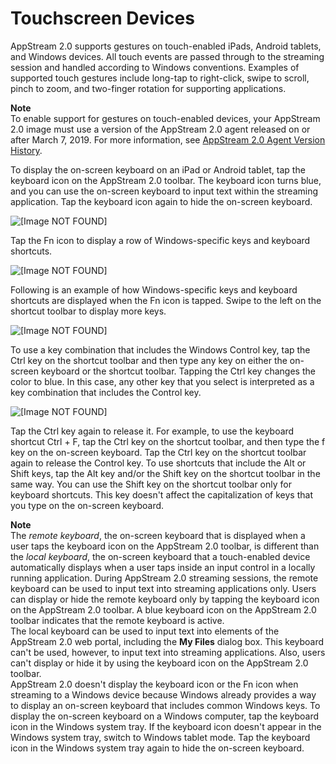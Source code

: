 # Touchscreen Devices<a name="using-touchscreen-devices"></a>

AppStream 2\.0 supports gestures on touch\-enabled iPads, Android tablets, and Windows devices\. All touch events are passed through to the streaming session and handled according to Windows conventions\. Examples of supported touch gestures include long\-tap to right\-click, swipe to scroll, pinch to zoom, and two\-finger rotation for supporting applications\.

**Note**  
To enable support for gestures on touch\-enabled devices, your AppStream 2\.0 image must use a version of the AppStream 2\.0 agent released on or after March 7, 2019\. For more information, see [AppStream 2\.0 Agent Version History](agent-software-versions.md)\. 

To display the on\-screen keyboard on an iPad or Android tablet, tap the keyboard icon on the AppStream 2\.0 toolbar\. The keyboard icon turns blue, and you can use the on\-screen keyboard to input text within the streaming application\. Tap the keyboard icon again to hide the on\-screen keyboard\.

![\[Image NOT FOUND\]](http://docs.aws.amazon.com/appstream2/latest/developerguide/images/CircleKeyboardIconBorder.PNG)

Tap the Fn icon to display a row of Windows\-specific keys and keyboard shortcuts\.

![\[Image NOT FOUND\]](http://docs.aws.amazon.com/appstream2/latest/developerguide/images/CircleFnIconBorder.PNG)

Following is an example of how Windows\-specific keys and keyboard shortcuts are displayed when the Fn icon is tapped\. Swipe to the left on the shortcut toolbar to display more keys\.

![\[Image NOT FOUND\]](http://docs.aws.amazon.com/appstream2/latest/developerguide/images/ShortcutRowBorder.PNG)

To use a key combination that includes the Windows Control key, tap the Ctrl key on the shortcut toolbar and then type any key on either the on\-screen keyboard or the shortcut toolbar\. Tapping the Ctrl key changes the color to blue\. In this case, any other key that you select is interpreted as a key combination that includes the Control key\. 

![\[Image NOT FOUND\]](http://docs.aws.amazon.com/appstream2/latest/developerguide/images/ShortcutRowControlKeyHighlightedBorder.PNG)

Tap the Ctrl key again to release it\. For example, to use the keyboard shortcut Ctrl \+ F, tap the Ctrl key on the shortcut toolbar, and then type the f key on the on\-screen keyboard\. Tap the Ctrl key on the shortcut toolbar again to release the Control key\. To use shortcuts that include the Alt or Shift keys, tap the Alt key and/or the Shift key on the shortcut toolbar in the same way\. You can use the Shift key on the shortcut toolbar only for keyboard shortcuts\. This key doesn't affect the capitalization of keys that you type on the on\-screen keyboard\.

**Note**  
The *remote keyboard*, the on\-screen keyboard that is displayed when a user taps the keyboard icon on the AppStream 2\.0 toolbar, is different than the *local keyboard*, the on\-screen keyboard that a touch\-enabled device automatically displays when a user taps inside an input control in a locally running application\. During AppStream 2\.0 streaming sessions, the remote keyboard can be used to input text into streaming applications only\. Users can display or hide the remote keyboard only by tapping the keyboard icon on the AppStream 2\.0 toolbar\. A blue keyboard icon on the AppStream 2\.0 toolbar indicates that the remote keyboard is active\.  
The local keyboard can be used to input text into elements of the AppStream 2\.0 web portal, including the **My Files** dialog box\. This keyboard can't be used, however, to input text into streaming applications\. Also, users can't display or hide it by using the keyboard icon on the AppStream 2\.0 toolbar\.  
AppStream 2\.0 doesn't display the keyboard icon or the Fn icon when streaming to a Windows device because Windows already provides a way to display an on\-screen keyboard that includes common Windows keys\. To display the on\-screen keyboard on a Windows computer, tap the keyboard icon in the Windows system tray\. If the keyboard icon doesn't appear in the Windows system tray, switch to Windows tablet mode\. Tap the keyboard icon in the Windows system tray again to hide the on\-screen keyboard\.